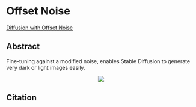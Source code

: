 # Offset Noise

[Diffusion with Offset Noise](https://www.crosslabs.org/blog/diffusion-with-offset-noise)

## Abstract

Fine-tuning against a modified noise, enables Stable Diffusion to generate very dark or light images easily.

<div align=center>
<img src="https://github.com/okotaku/diffengine/assets/24734142/76038bc8-b614-49da-9751-1a9efb83995f"/>
</div>

## Citation

```
```
